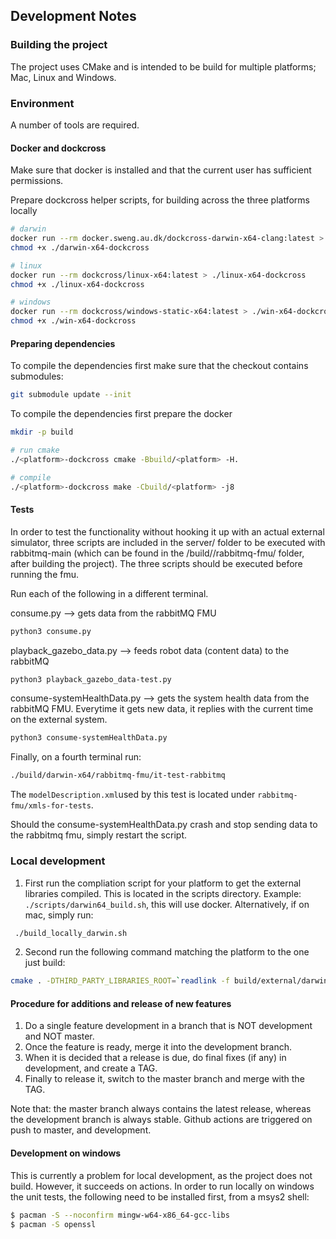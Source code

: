 ## Development Notes

### Building the project
The project uses CMake and is intended to be build for multiple platforms; Mac, Linux and Windows.

### Environment

A number of tools are required.

#### Docker and dockcross

Make sure that docker is installed and that the current user has sufficient permissions.

Prepare dockcross helper scripts, for building across the three platforms locally

```bash
# darwin
docker run --rm docker.sweng.au.dk/dockcross-darwin-x64-clang:latest > ./darwin-x64-dockcross
chmod +x ./darwin-x64-dockcross

# linux
docker run --rm dockcross/linux-x64:latest > ./linux-x64-dockcross
chmod +x ./linux-x64-dockcross

# windows
docker run --rm dockcross/windows-static-x64:latest > ./win-x64-dockcross
chmod +x ./win-x64-dockcross
```

#### Preparing dependencies
To compile the dependencies first make sure that the checkout contains submodules:

```bash
git submodule update --init
```

To compile the dependencies first prepare the docker 

```bash
mkdir -p build

# run cmake
./<platform>-dockcross cmake -Bbuild/<platform> -H.

# compile
./<platform>-dockcross make -Cbuild/<platform> -j8
```

#### Tests

In order to test the functionality without hooking it up with an actual external simulator, three scripts are included in the server/ folder to be executed with rabbitmq-main
(which can be found in the /build/<build-distribution>/rabbitmq-fmu/ folder, after building the project). The three scripts should be executed before running the fmu.

Run each of the following in a different terminal.

consume.py --> gets data from the rabbitMQ FMU
```bash
python3 consume.py
```
playback_gazebo_data.py --> feeds robot data (content data) to the rabbitMQ
```bash
python3 playback_gazebo_data-test.py
```
consume-systemHealthData.py --> gets the system health data from the rabbitMQ FMU. Everytime it gets new data, it replies with the current time on the external system.
```bash
python3 consume-systemHealthData.py
```
Finally, on a fourth terminal run:
```bash
./build/darwin-x64/rabbitmq-fmu/it-test-rabbitmq
```
The ```modelDescription.xml```used by this test is located under ```rabbitmq-fmu/xmls-for-tests```.

Should the consume-systemHealthData.py crash and stop sending data to the rabbitmq fmu, simply restart the script.
### Local development

1. First run the compliation script for your platform to get the external libraries compiled. This is located in the scripts directory. Example: `./scripts/darwin64_build.sh`, this will use docker. Alternatively, if on mac, simply run: 
 ```bash
  ./build_locally_darwin.sh 
 ```
2. Second run the following command matching the platform to the one just build:

```bash
cmake . -DTHIRD_PARTY_LIBRARIES_ROOT=`readlink -f build/external/darwin-x86_64`
```

#### Procedure for additions and release of new features

1. Do a single feature development in a branch that is NOT development and NOT master.
2. Once the feature is ready, merge it into the development branch.
3. When it is decided that a release is due, do final fixes (if any) in development, and create a TAG.
4. Finally to release it, switch to the master branch and merge with the TAG.

Note that: the master branch always contains the latest release, whereas the development branch is always stable. Github actions are triggered on push to master, and development.

#### Development on windows

This is currently a problem for local development, as the project does not build. However, it succeeds on actions. In order to run locally on windows the unit tests, the following need to be installed first, from a msys2 shell:

```bash
$ pacman -S --noconfirm mingw-w64-x86_64-gcc-libs
$ pacman -S openssl
```

